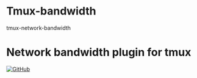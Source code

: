 # Tmux-bandwidth
 tmux-network-bandwidth
# Network bandwidth plugin for tmux
[![GitHub](https://img.shields.io/github/license/xamut/tmux-network-bandwidth)](https://opensource.org/licenses/MIT)
